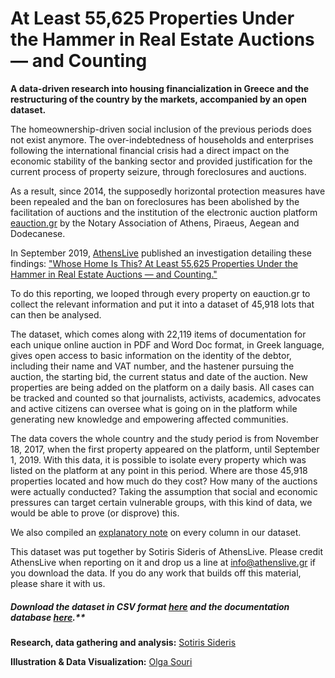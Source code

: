 # At Least 55,625 Properties Under the Hammer in Real Estate Auctions — and Counting

**A data-driven research into housing financialization in Greece and the restructuring of the country by the markets, accompanied by an open dataset.**

The homeownership-driven social inclusion of the previous periods does not exist anymore. The over-indebtedness of households and enterprises following the international financial crisis had a direct impact on the economic stability of the banking sector and provided justification for the current process of property seizure, through foreclosures and auctions.

As a result, since 2014, the supposedly horizontal protection measures have been repealed and the ban on foreclosures has been abolished by the facilitation of auctions and the institution of the electronic auction platform [eauction.gr](eauction.gr) by the Notary Association of Athens, Piraeus, Aegean and Dodecanese.

In September 2019, [AthensLive](https://athenslive.gr/) published an investigation detailing these findings: ["Whose Home Is This? At Least 55,625 Properties Under the Hammer in Real Estate Auctions — and Counting."](https://medium.com/athenslivegr/whose-home-is-this-f3b45d878b0b)

To do this reporting, we looped through every property on eauction.gr to collect the relevant information and put it into a dataset of 45,918 lots that can then be analysed.

The dataset, which comes along with 22,119 items of documentation for each unique online auction in PDF and Word Doc format, in Greek language, gives open access to basic information on the identity of the debtor, including their name and VAT number, and the hastener pursuing the auction, the starting bid, the current status and date of the auction. New properties are being added on the platform on a daily basis. All cases can be tracked and counted so that journalists, activists, academics, advocates and active citizens can oversee what is going on in the platform while generating new knowledge and empowering affected communities.

The data covers the whole country and the study period is from November 18, 2017, when the first property appeared on the platform, until September 1, 2019. With this data, it is possible to isolate every property which was listed on the platform at any point in this period. Where are those 45,918 properties located and how much do they cost? How many of the auctions were actually conducted? Taking the assumption that social and economic pressures can target certain vulnerable groups, with this kind of data, we would be able to prove (or disprove) this.

We also compiled an [explanatory note](https://docs.google.com/document/d/10olVcBg36pFNIUOMXnMzggP7qZ9IcmKRiV31cK7w96c/edit) on every column in our dataset. 

This dataset was put together by Sotiris Sideris of AthensLive. Please credit AthensLive when reporting on it and drop us a line at info@athenslive.gr if you download the data. If you do any work that builds off this material, please share it with us.

##### Download the dataset in CSV format [here](https://drive.google.com/drive/folders/1iPTW6d8q54DBhKAyGejjCBrvB-KT3lXo) and the documentation database [here](https://drive.google.com/drive/folders/1j9UGnbO-vZl2TfqvvlLfzCmfFKy2KrNc).**

**Research, data gathering and analysis:** [Sotiris Sideris](https://twitter.com/SotSideris)

**Illustration & Data Visualization:** [Olga Souri](https://www.instagram.com/olgasouri/)
